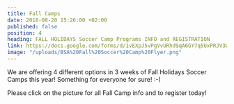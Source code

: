```yaml
---
title: Fall Camps
date: 2018-08-20 15:26:00 +02:00
published: false
position: 4
heading: FALL HOLIDAYS Soccer Camp Programs INFO and REGISTRATION
link: https://docs.google.com/forms/d/1vEXpJ5vPgVvURhd9qA6GY7q5UxPRJV3W7D6jm-7G5GQ/edit
image: "/uploads/BSA%20Fall%20Soccer%20Camp%20Flyer.png"
---
```


We are offering 4 different options in 3 weeks of Fall Holidays Soccer Camps this year! Something for everyone for sure! :-)

Please click on the picture for all Fall Camp info and to register today!